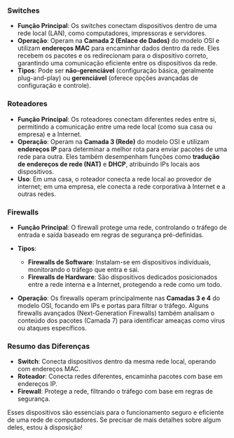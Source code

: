 ### Switches

- **Função Principal**: Os switches conectam dispositivos dentro de uma rede local (LAN), como computadores, impressoras e servidores.
- **Operação**: Operam na **Camada 2 (Enlace de Dados)** do modelo OSI e utilizam **endereços MAC** para encaminhar dados dentro da rede. Eles recebem os pacotes e os redirecionam para o dispositivo correto, garantindo uma comunicação eficiente entre os dispositivos da rede.
- **Tipos**: Pode ser **não-gerenciável** (configuração básica, geralmente plug-and-play) ou **gerenciável** (oferece opções avançadas de configuração e controle).

### Roteadores

- **Função Principal**: Os roteadores conectam diferentes redes entre si, permitindo a comunicação entre uma rede local (como sua casa ou empresa) e a Internet.
- **Operação**: Operam na **Camada 3 (Rede)** do modelo OSI e utilizam **endereços IP** para determinar a melhor rota para enviar pacotes de uma rede para outra. Eles também desempenham funções como **tradução de endereços de rede (NAT)** e **DHCP**, atribuindo IPs locais aos dispositivos.
- **Uso**: Em uma casa, o roteador conecta a rede local ao provedor de internet; em uma empresa, ele conecta a rede corporativa à Internet e a outras redes.

### Firewalls

- **Função Principal**: O firewall protege uma rede, controlando o tráfego de entrada e saída baseado em regras de segurança pré-definidas.
- **Tipos**:
  - **Firewalls de Software**: Instalam-se em dispositivos individuais, monitorando o tráfego que entra e sai.
  - **Firewalls de Hardware**: São dispositivos dedicados posicionados entre a rede interna e a Internet, protegendo a rede como um todo.

- **Operação**: Os firewalls operam principalmente nas **Camadas 3 e 4** do modelo OSI, focando em IPs e portas para filtrar o tráfego. Alguns firewalls avançados (Next-Generation Firewalls) também analisam o conteúdo dos pacotes (Camada 7) para identificar ameaças como vírus ou ataques específicos.

### Resumo das Diferenças

- **Switch**: Conecta dispositivos dentro da mesma rede local, operando com endereços MAC.
- **Roteador**: Conecta redes diferentes, encaminha pacotes com base em endereços IP.
- **Firewall**: Protege a rede, filtrando o tráfego com base em regras de segurança.

Esses dispositivos são essenciais para o funcionamento seguro e eficiente de uma rede de computadores. Se precisar de mais detalhes sobre algum deles, estou à disposição!

